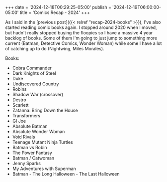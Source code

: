 +++
date = '2024-12-18T00:29:25-05:00'
publish = '2024-12-19T06:00:00-05:00'
title = 'Comics Recap - 2024'
+++

As I said in the [previous post]({{< relref "recap-2024-books" >}}), I've also started reading comic books again. I stopped around 2020 when I moved, but hadn't really stopped buying the floopies so I have a massive 4 year backlog of books. Some of them I'm going to just jump to something more current (Batman, Detective Comics, Wonder Woman) while some I have a lot of catching up to do (Nightwing, Miles Morales).

Books:
- Cobra Commander
- Dark Knights of Steel
- Duke
- Undiscovered Country
- Robins
- Shadow War (crossover)
- Destro
- Scarlett
- Zatanna: Bring Down the House
- Transformers
- GI Joe
- Absolute Batman
- Absolute Wonder Woman
- Void Rivals
- Teenage Mutant Ninja Turtles
- Batman vs Robin
- The Power Fantasy
- Batman / Catwoman
- Jenny Sparks
- My Adventures with Superman
- Batman - The Long Halloween - The Last Halloween
